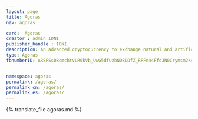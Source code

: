 ```yaml
---
layout: page
title: Agoras
nav: agoras

card:  Agoras
creator : admin IDNI
publisher_handle : IDNI
description: An advanced cryptocurrency to exchange natural and artificial knowledge over Tau.
type: Agoras
fbnumberID: ARSPSs08qmchtVLR0kVb_UwG5dfUzbNOBDDfZ_RFFn44FfdJN0Crymsm2kcHsTqcYEg


namespace: agoras
permalink: /agoras/
permalink_cn: /agoras/
permalink_es: /agoras/
---
```


{% translate_file agoras.md %}